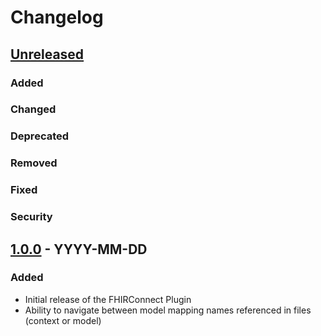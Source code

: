 # Changelog

## [Unreleased]

### Added

### Changed

### Deprecated

### Removed

### Fixed

### Security

## [1.0.0] - YYYY-MM-DD

### Added

- Initial release of the FHIRConnect Plugin
- Ability to navigate between model mapping names referenced in files (context or model)

[Unreleased]: https://github.com/openFHIR/intellij-fhir-connect/compare/v1.0.0...HEAD
[1.0.0]: https://github.com/openFHIR/intellij-fhir-connect/commits/v1.0.0
